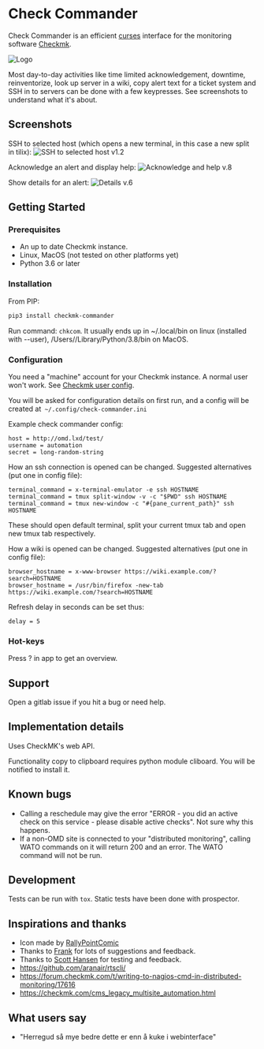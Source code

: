 # Check Commander

Check Commander is an efficient [curses](https://en.wikipedia.org/wiki/Ncurses) interface for the monitoring software [Checkmk](https://checkmk.com/).

![Logo](https://gitlab.com/larsfp/checkmk-commander/-/raw/master/media/logo_256.png)

Most day-to-day activities like time limited acknowledgement, downtime, reinventorize, look up server in a wiki, copy alert text for a ticket system and SSH in to servers can be done with a few keypresses. See screenshots to understand what it's about.

## Screenshots

SSH to selected host (which opens a new terminal, in this case a new split in tilix):
![SSH to selected host v1.2](https://gitlab.com/larsfp/checkmk-commander/-/raw/master/media/open_host_in_terminalv1.2.gif)

Acknowledge an alert and display help:
![Acknowledge and help v.8](https://gitlab.com/larsfp/checkmk-commander/-/raw/master/media/ack0.8.gif)

Show details for an alert:
![Details v.6](https://gitlab.com/larsfp/checkmk-commander/-/raw/master/media/Screenshotv.6.png)

## Getting Started

### Prerequisites

* An up to date Checkmk instance.
* Linux, MacOS (not tested on other platforms yet)
* Python 3.6 or later

### Installation

From PIP:

```bash
pip3 install checkmk-commander
```

Run command: ```chkcom```. It usually ends up in ~/.local/bin on linux (installed with --user), /Users/<user>/Library/Python/3.8/bin on MacOS.

### Configuration

You need a "machine" account for your Checkmk instance. A normal user won't work. See [Checkmk user config](https://checkmk.com/cms_wato_user.html#user_config).

You will be asked for configuration details on first run, and a config will be created at``` ~/.config/check-commander.ini```

Example check commander config:

    host = http://omd.lxd/test/
    username = automation
    secret = long-random-string

How an ssh connection is opened can be changed. Suggested alternatives (put one in config file):

    terminal_command = x-terminal-emulator -e ssh HOSTNAME
    terminal_command = tmux split-window -v -c "$PWD" ssh HOSTNAME
    terminal_command = tmux new-window -c "#{pane_current_path}" ssh HOSTNAME

These should open default terminal, split your current tmux tab and open new tmux tab respectively.

How a wiki is opened can be changed. Suggested alternatives (put one in config file):

    browser_hostname = x-www-browser https://wiki.example.com/?search=HOSTNAME
    browser_hostname = /usr/bin/firefox -new-tab https://wiki.example.com/?search=HOSTNAME

Refresh delay in seconds can be set thus:

    delay = 5

### Hot-keys

Press ? in app to get an overview.

## Support

Open a gitlab issue if you hit a bug or need help.

## Implementation details

Uses CheckMK's web API.

Functionality copy to clipboard requires python module cliboard. You will be notified to install it.

## Known bugs

* Calling a reschedule may give the error "ERROR - you did an active check on this service - please disable active checks". Not sure why this happens.
* If a non-OMD site is connected to your "distributed monitoring", calling WATO commands on it will return 200 and an error. The WATO command will not be run.

## Development

Tests can be run with ```tox```. Static tests have been done with prospector.

## Inspirations and thanks

* Icon made by [RallyPointComic](https://anus.no/)
* Thanks to [Frank](http://www.frank2.net/) for lots of suggestions and feedback.
* Thanks to [Scott Hansen](https://gitlab.com/firecat4153) for testing and feedback.
* <https://github.com/aranair/rtscli/>
* <https://forum.checkmk.com/t/writing-to-nagios-cmd-in-distributed-monitoring/17616>
* <https://checkmk.com/cms_legacy_multisite_automation.html>

## What users say

* "Herregud så mye bedre dette er enn å kuke i webinterface"

